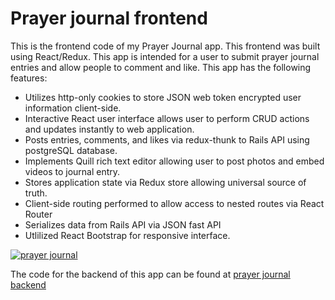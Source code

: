 # Prayer journal frontend

This is the frontend code of my Prayer Journal app. This frontend was built using React/Redux. This app is intended for a user to submit prayer journal entries and allow people to comment and like. This app has the following features:

* Utilizes http-only cookies to store JSON web token encrypted user information client-side.
* Interactive React user interface allows user to perform CRUD actions and updates instantly to web application.
* Posts entries, comments, and likes via redux-thunk to Rails API using postgreSQL database.
* Implements Quill rich text editor allowing user to post photos and embed videos to journal entry.
* Stores application state via Redux store allowing universal source of truth.
* Client-side routing performed to allow access to nested routes via React Router
* Serializes data from Rails API via JSON fast API
* Utlilized React Bootstrap for responsive interface.

[![prayer journal](https://img.youtube.com/vi/DekNKan0DbA/0.jpg)](https://www.youtube.com/watch?v=DekNKan0DbA)

The code for the backend of this app can be found at [prayer journal backend](https://github.com/ting682/prayerjournal-backend)